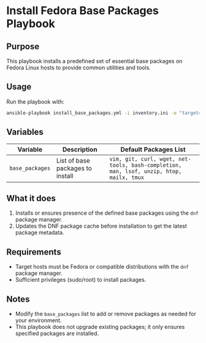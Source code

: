 # Install Fedora Base Packages Playbook

## Purpose

This playbook installs a predefined set of essential base packages on Fedora Linux hosts to provide common utilities and tools.

## Usage

Run the playbook with:

```bash
ansible-playbook install_base_packages.yml -i inventory.ini -e "target=your_target_group"
```

## Variables

| Variable        | Description                      | Default Packages List                                                                   |
| --------------- | -------------------------------- | --------------------------------------------------------------------------------------- |
| `base_packages` | List of base packages to install | `vim, git, curl, wget, net-tools, bash-completion, man, lsof, unzip, htop, mailx, tmux` |

## What it does

1. Installs or ensures presence of the defined base packages using the `dnf` package manager.
2. Updates the DNF package cache before installation to get the latest package metadata.

## Requirements

* Target hosts must be Fedora or compatible distributions with the `dnf` package manager.
* Sufficient privileges (sudo/root) to install packages.

## Notes

* Modify the `base_packages` list to add or remove packages as needed for your environment.
* This playbook does not upgrade existing packages; it only ensures specified packages are installed.
